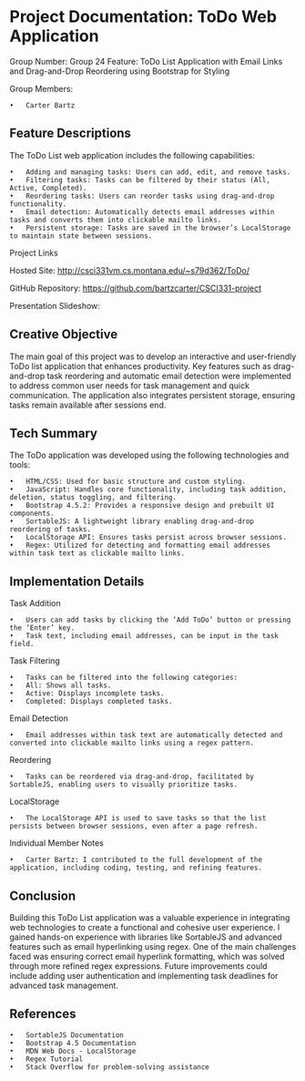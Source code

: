 <h1>Project Documentation: ToDo Web Application</h1>

Group Number: Group 24
Feature: ToDo List Application with Email Links and Drag-and-Drop Reordering using Bootstrap for Styling

Group Members:

	•	Carter Bartz

<h2>Feature Descriptions</h2>

The ToDo List web application includes the following capabilities:

	•	Adding and managing tasks: Users can add, edit, and remove tasks.
	•	Filtering tasks: Tasks can be filtered by their status (All, Active, Completed).
	•	Reordering tasks: Users can reorder tasks using drag-and-drop functionality.
	•	Email detection: Automatically detects email addresses within tasks and converts them into clickable mailto links.
	•	Persistent storage: Tasks are saved in the browser’s LocalStorage to maintain state between sessions.

Project Links

Hosted Site: http://csci331vm.cs.montana.edu/~s79d362/ToDo/

GitHub Repository: https://github.com/bartzcarter/CSCI331-project

Presentation Slideshow: 

<h2>Creative Objective</h2>

The main goal of this project was to develop an interactive and user-friendly ToDo list application that enhances productivity. Key features such as drag-and-drop task reordering and automatic email detection were implemented to address common user needs for task management and quick communication. The application also integrates persistent storage, ensuring tasks remain available after sessions end.

<h2>Tech Summary</h2>

The ToDo application was developed using the following technologies and tools:

	•	HTML/CSS: Used for basic structure and custom styling.
	•	JavaScript: Handles core functionality, including task addition, deletion, status toggling, and filtering.
	•	Bootstrap 4.5.2: Provides a responsive design and prebuilt UI components.
	•	SortableJS: A lightweight library enabling drag-and-drop reordering of tasks.
	•	LocalStorage API: Ensures tasks persist across browser sessions.
	•	Regex: Utilized for detecting and formatting email addresses within task text as clickable mailto links.

<h2>Implementation Details</h2>

Task Addition

	•	Users can add tasks by clicking the ‘Add ToDo’ button or pressing the ‘Enter’ key.
	•	Task text, including email addresses, can be input in the task field.

Task Filtering

	•	Tasks can be filtered into the following categories:
	•	All: Shows all tasks.
	•	Active: Displays incomplete tasks.
	•	Completed: Displays completed tasks.

Email Detection

	•	Email addresses within task text are automatically detected and converted into clickable mailto links using a regex pattern.

Reordering

	•	Tasks can be reordered via drag-and-drop, facilitated by SortableJS, enabling users to visually prioritize tasks.

LocalStorage

	•	The LocalStorage API is used to save tasks so that the list persists between browser sessions, even after a page refresh.

Individual Member Notes

	•	Carter Bartz: I contributed to the full development of the application, including coding, testing, and refining features.

<h2>Conclusion</h2>

Building this ToDo List application was a valuable experience in integrating web technologies to create a functional and cohesive user experience. I gained hands-on experience with libraries like SortableJS and advanced features such as email hyperlinking using regex. One of the main challenges faced was ensuring correct email hyperlink formatting, which was solved through more refined regex expressions. Future improvements could include adding user authentication and implementing task deadlines for advanced task management.

<h2>References</h2>

	•	SortableJS Documentation
	•	Bootstrap 4.5 Documentation
	•	MDN Web Docs - LocalStorage
	•	Regex Tutorial
	•	Stack Overflow for problem-solving assistance
